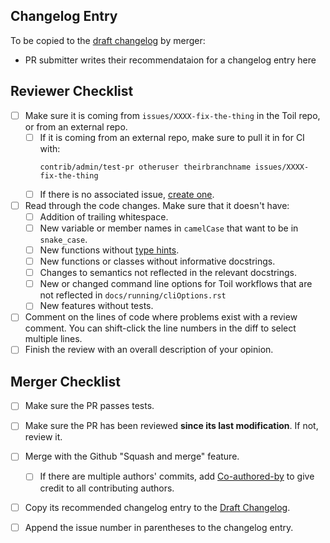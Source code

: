 ## Changelog Entry
To be copied to the [draft changelog](https://github.com/DataBiosphere/toil/wiki/Draft-Changelog) by merger:

 * PR submitter writes their recommendataion for a changelog entry here

## Reviewer Checklist

<!-- To be kept in sync with docs/contributing/checklist.rst -->

 * [ ] Make sure it is coming from `issues/XXXX-fix-the-thing` in the Toil repo, or from an external repo.
    * [ ] If it is coming from an external repo, make sure to pull it in for CI with:
        ```
        contrib/admin/test-pr otheruser theirbranchname issues/XXXX-fix-the-thing
        ```
    * [ ] If there is no associated issue, [create one](https://github.com/DataBiosphere/toil/issues/new).
* [ ] Read through the code changes. Make sure that it doesn't have:
    * [ ] Addition of trailing whitespace.
    * [ ] New variable or member names in `camelCase` that want to be in `snake_case`.
    * [ ] New functions without [type hints](https://docs.python.org/3/library/typing.html).
    * [ ] New functions or classes without informative docstrings.
    * [ ] Changes to semantics not reflected in the relevant docstrings.
    * [ ] New or changed command line options for Toil workflows that are not reflected in `docs/running/cliOptions.rst`
    * [ ] New features without tests.
* [ ] Comment on the lines of code where problems exist with a review comment. You can shift-click the line numbers in the diff to select multiple lines.
* [ ] Finish the review with an overall description of your opinion.

## Merger Checklist

<!-- To be kept in sync with docs/contributing/checklist.rst -->

* [ ] Make sure the PR passes tests.
* [ ] Make sure the PR has been reviewed **since its last modification**. If not, review it.
* [ ] Merge with the Github "Squash and merge" feature.
    * [ ] If there are multiple authors' commits, add [Co-authored-by](https://github.blog/2018-01-29-commit-together-with-co-authors/) to give credit to all contributing authors.
* [ ] Copy its recommended changelog entry to the [Draft Changelog](https://github.com/DataBiosphere/toil/wiki/Draft-Changelog).
* [ ] Append the issue number in parentheses to the changelog entry.

